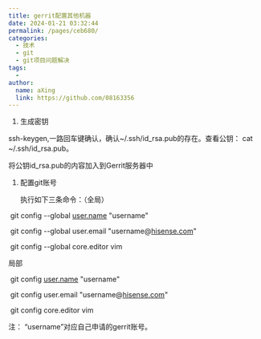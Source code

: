 ```yaml
---
title: gerrit配置其他机器
date: 2024-01-21 03:32:44
permalink: /pages/ceb680/
categories:
  - 技术
  - git
  - git项目问题解决
tags:
  - 
author: 
  name: aXing
  link: https://github.com/08163356
---
```

1. 生成密钥

ssh-keygen,一路回车键确认，确认~/.ssh/id_rsa.pub的存在。查看公钥： cat ~/.ssh/id_rsa.pub。

  将公钥id_rsa.pub的内容加入到Gerrit服务器中

1. 配置git账号

   执行如下三条命令：（全局）

​    git config --global [user.name](http://user.name/) "username"

​    git config --global user.email "username@[hisense.com](http://hisense.com/)"

​    git config --global core.editor vim

局部

​    git config [user.name](http://user.name/) "username"

​    git config user.email "username@[hisense.com](http://hisense.com/)"

​    git config core.editor vim

  注： “username”对应自己申请的gerrit账号。

